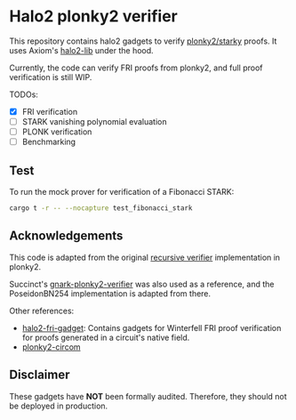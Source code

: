 # Halo2 plonky2 verifier

This repository contains halo2 gadgets to verify [plonky2/starky](https://github.com/0xpolygonzero/plonky2) proofs. It uses Axiom's [halo2-lib](https://github.com/axiom-crypto/halo2-lib) under the hood.

Currently, the code can verify FRI proofs from plonky2, and full proof verification is still WIP.

TODOs:

- [x] FRI verification
- [ ] STARK vanishing polynomial evaluation
- [ ] PLONK verification
- [ ] Benchmarking

## Test

To run the mock prover for verification of a Fibonacci STARK:

```bash
cargo t -r -- --nocapture test_fibonacci_stark
```

## Acknowledgements

This code is adapted from the original [recursive verifier](https://github.com/0xPolygonZero/plonky2/blob/fdd7ee46fe735186b00a7090ead9ff1ae660f14d/starky/src/recursive_verifier.rs) implementation in plonky2.

Succinct's [gnark-plonky2-verifier](https://github.com/succinctlabs/gnark-plonky2-verifier) was also used as a reference, and the PoseidonBN254 implementation is adapted from there. 

Other references:

- [halo2-fri-gadget](https://github.com/maxgillett/halo2-fri-gadget): Contains gadgets for Winterfell FRI proof verification for proofs generated in a circuit's native field.
- [plonky2-circom](https://github.com/polymerdao/plonky2-circom)

## Disclaimer

These gadgets have **NOT** been formally audited. Therefore, they should not be deployed in production.
